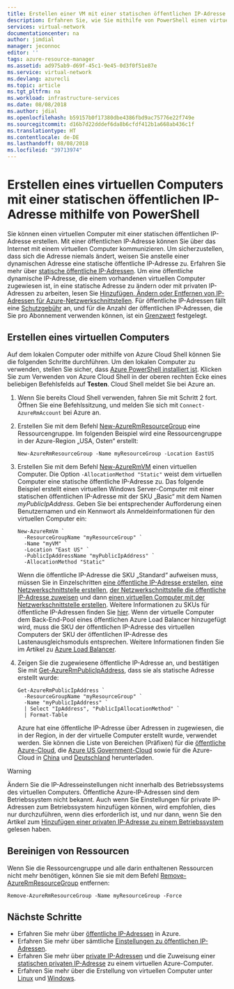 ```yaml
---
title: Erstellen einer VM mit einer statischen öffentlichen IP-Adresse – PowerShell | Microsoft-Dokumentation
description: Erfahren Sie, wie Sie mithilfe von PowerShell einen virtuellen Computer mit einer statischen öffentlichen IP-Adresse erstellen.
services: virtual-network
documentationcenter: na
author: jimdial
manager: jeconnoc
editor: ''
tags: azure-resource-manager
ms.assetid: ad975ab9-d69f-45c1-9e45-0d3f0f51e87e
ms.service: virtual-network
ms.devlang: azurecli
ms.topic: article
ms.tgt_pltfrm: na
ms.workload: infrastructure-services
ms.date: 08/08/2018
ms.author: jdial
ms.openlocfilehash: b59157b0f17380dbe4386fbd9ac75776e22f749e
ms.sourcegitcommit: d16b7d22dddef6da8b6cfdf412b1a668ab436c1f
ms.translationtype: HT
ms.contentlocale: de-DE
ms.lasthandoff: 08/08/2018
ms.locfileid: "39713974"
---
```

# <a name="create-a-virtual-machine-with-a-static-public-ip-address-using-powershell"></a>Erstellen eines virtuellen Computers mit einer statischen öffentlichen IP-Adresse mithilfe von PowerShell

Sie können einen virtuellen Computer mit einer statischen öffentlichen IP-Adresse erstellen. Mit einer öffentlichen IP-Adresse können Sie über das Internet mit einem virtuellen Computer kommunizieren. Um sicherzustellen, dass sich die Adresse niemals ändert, weisen Sie anstelle einer dynamischen Adresse eine statische öffentliche IP-Adresse zu. Erfahren Sie mehr über [statische öffentliche IP-Adressen](virtual-network-ip-addresses-overview-arm.md#allocation-method). Um eine öffentliche dynamische IP-Adresse, die einem vorhandenen virtuellen Computer zugewiesen ist, in eine statische Adresse zu ändern oder mit privaten IP-Adressen zu arbeiten, lesen Sie [Hinzufügen, Ändern oder Entfernen von IP-Adressen für Azure-Netzwerkschnittstellen](virtual-network-network-interface-addresses.md). Für öffentliche IP-Adressen fällt eine [Schutzgebühr](https://azure.microsoft.com/pricing/details/ip-addresses) an, und für die Anzahl der öffentlichen IP-Adressen, die Sie pro Abonnement verwenden können, ist ein [Grenzwert](../azure-subscription-service-limits.md?toc=%2fazure%2fvirtual-network%2ftoc.json#azure-resource-manager-virtual-networking-limits) festgelegt.

## <a name="create-a-virtual-machine"></a>Erstellen eines virtuellen Computers

Auf dem lokalen Computer oder mithilfe von Azure Cloud Shell können Sie die folgenden Schritte durchführen. Um den lokalen Computer zu verwenden, stellen Sie sicher, dass [Azure PowerShell installiert ist](/powershell/azure/install-azurerm-ps?toc=%2fazure%2fvirtual-network%2ftoc.json). Klicken Sie zum Verwenden von Azure Cloud Shell in der oberen rechten Ecke eines beliebigen Befehlsfelds auf **Testen**. Cloud Shell meldet Sie bei Azure an.

1. Wenn Sie bereits Cloud Shell verwenden, fahren Sie mit Schritt 2 fort. Öffnen Sie eine Befehlssitzung, und melden Sie sich mit `Connect-AzureRmAccount` bei Azure an.
2. Erstellen Sie mit dem Befehl [New-AzureRmResourceGroup](/powershell/module/azurerm.resources/new-azurermresourcegroup) eine Ressourcengruppe. Im folgenden Beispiel wird eine Ressourcengruppe in der Azure-Region „USA, Osten“ erstellt:

   ```azurepowershell-interactive
   New-AzureRmResourceGroup -Name myResourceGroup -Location EastUS
   ```

3. Erstellen Sie mit dem Befehl [New-AzureRmVM](/powershell/module/AzureRM.Compute/New-AzureRmVM) einen virtuellen Computer. Die Option `-AllocationMethod "Static"` weist dem virtuellen Computer eine statische öffentliche IP-Adresse zu. Das folgende Beispiel erstellt einen virtuellen Windows Server-Computer mit einer statischen öffentlichen IP-Adresse mit der SKU „Basic“ mit dem Namen *myPublicIpAddress*. Geben Sie bei entsprechender Aufforderung einen Benutzernamen und ein Kennwort als Anmeldeinformationen für den virtuellen Computer ein:

   ```azurepowershell-interactive
   New-AzureRmVm `
     -ResourceGroupName "myResourceGroup" `
     -Name "myVM" `
     -Location "East US" `
     -PublicIpAddressName "myPublicIpAddress" `
     -AllocationMethod "Static"
   ```

   Wenn die öffentliche IP-Adresse die SKU „Standard“ aufweisen muss, müssen Sie in Einzelschritten [eine öffentliche IP-Adresse erstellen](virtual-network-public-ip-address.md#create-a-public-ip-address), [eine Netzwerkschnittstelle erstellen](virtual-network-network-interface.md#create-a-network-interface), [der Netzwerkschnittstelle die öffentliche IP-Adresse zuweisen](virtual-network-network-interface-addresses.md#add-ip-addresses) und dann [einen virtuellen Computer mit der Netzwerkschnittstelle erstellen](virtual-network-network-interface-vm.md#add-existing-network-interfaces-to-a-new-vm). Weitere Informationen zu SKUs für öffentliche IP-Adressen finden Sie [hier](virtual-network-ip-addresses-overview-arm.md#sku). Wenn der virtuelle Computer dem Back-End-Pool eines öffentlichen Azure Load Balancer hinzugefügt wird, muss die SKU der öffentlichen IP-Adresse des virtuellen Computers der SKU der öffentlichen IP-Adresse des Lastenausgleichsmoduls entsprechen. Weitere Informationen finden Sie im Artikel zu [Azure Load Balancer](../load-balancer/load-balancer-overview.md?toc=%2fazure%2fvirtual-network%2ftoc.json#skus).

4. Zeigen Sie die zugewiesene öffentliche IP-Adresse an, und bestätigen Sie mit [Get-AzureRmPublicIpAddress](/powershell/module/azurerm.network/get-azurermpublicipaddress), dass sie als statische Adresse erstellt wurde:

   ```azurepowershell-interactive
   Get-AzureRmPublicIpAddress `
     -ResourceGroupName "myResourceGroup" `
     -Name "myPublicIpAddress" `
     | Select "IpAddress", "PublicIpAllocationMethod" `
     | Format-Table
   ```

   Azure hat eine öffentliche IP-Adresse über Adressen in zugewiesen, die in der Region, in der der virtuelle Computer erstellt wurde, verwendet werden. Sie können die Liste von Bereichen (Präfixen) für die [öffentliche Azure-Cloud](https://www.microsoft.com/download/details.aspx?id=56519), die [Azure US Government-Cloud](https://www.microsoft.com/download/details.aspx?id=57063) sowie für die Azure-Cloud in [China](https://www.microsoft.com/download/details.aspx?id=57062) und [Deutschland](https://www.microsoft.com/download/details.aspx?id=57064) herunterladen.

> [!WARNING]
Ändern Sie die IP-Adresseinstellungen nicht innerhalb des Betriebssystems des virtuellen Computers. Öffentliche Azure-IP-Adressen sind dem Betriebssystem nicht bekannt. Auch wenn Sie Einstellungen für private IP-Adressen zum Betriebssystem hinzufügen können, wird empfohlen, dies nur durchzuführen, wenn dies erforderlich ist, und nur dann, wenn Sie den Artikel zum [Hinzufügen einer privaten IP-Adresse zu einem Betriebssystem](virtual-network-network-interface-addresses.md#private) gelesen haben.

## <a name="clean-up-resources"></a>Bereinigen von Ressourcen

Wenn Sie die Ressourcengruppe und alle darin enthaltenen Ressourcen nicht mehr benötigen, können Sie sie mit dem Befehl [Remove-AzureRmResourceGroup](/powershell/module/azurerm.resources/remove-azurermresourcegroup) entfernen:

```azurepowershell-interactive
Remove-AzureRmResourceGroup -Name myResourceGroup -Force
```

## <a name="next-steps"></a>Nächste Schritte

- Erfahren Sie mehr über [öffentliche IP-Adressen](virtual-network-ip-addresses-overview-arm.md#public-ip-addresses) in Azure.
- Erfahren Sie mehr über sämtliche [Einstellungen zu öffentlichen IP-Adressen](virtual-network-public-ip-address.md#create-a-public-ip-address).
- Erfahren Sie mehr über [private IP-Adressen](virtual-network-ip-addresses-overview-arm.md#private-ip-addresses) und die Zuweisung einer [statischen privaten IP-Adresse](virtual-network-network-interface-addresses.md#add-ip-addresses) zu einem virtuellen Azure-Computer.
- Erfahren Sie mehr über die Erstellung von virtuellen Computer unter [Linux](../virtual-machines/windows/tutorial-manage-vm.md?toc=%2fazure%2fvirtual-network%2ftoc.json) und [Windows](../virtual-machines/windows/tutorial-manage-vm.md?toc=%2fazure%2fvirtual-network%2ftoc.json).